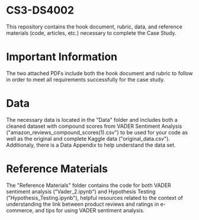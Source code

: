 # CS3-DS4002
This repository contains the hook document, rubric, data, and reference materials (code, articles, etc.) necessary to complete the Case Study.
# Important Information
The two attached PDFs include both the hook document and rubric to follow in order to meet all requirements successfully for the case study.
# Data
The necessary data is located in the "Data" folder and includes both a cleaned dataset with compound scores from VADER Sentiment Analysis ("amazon_reviews_compound_scores(1).csv") to be used for your code as well as the original and complete Kaggle data ("original_data.csv"). Additionaly, there is a Data Appendix to help understand the data set.
# Reference Materials
The "Reference Materials" folder contains the code for both VADER sentiment analysis ("Vader_2.ipynb") and Hypothesis Testing ("Hypothesis_Testing.ipynb"), helpful resources related to the context of understanding the link between product reviews and ratings in e-commerce, and tips for using VADER sentiment analysis.
